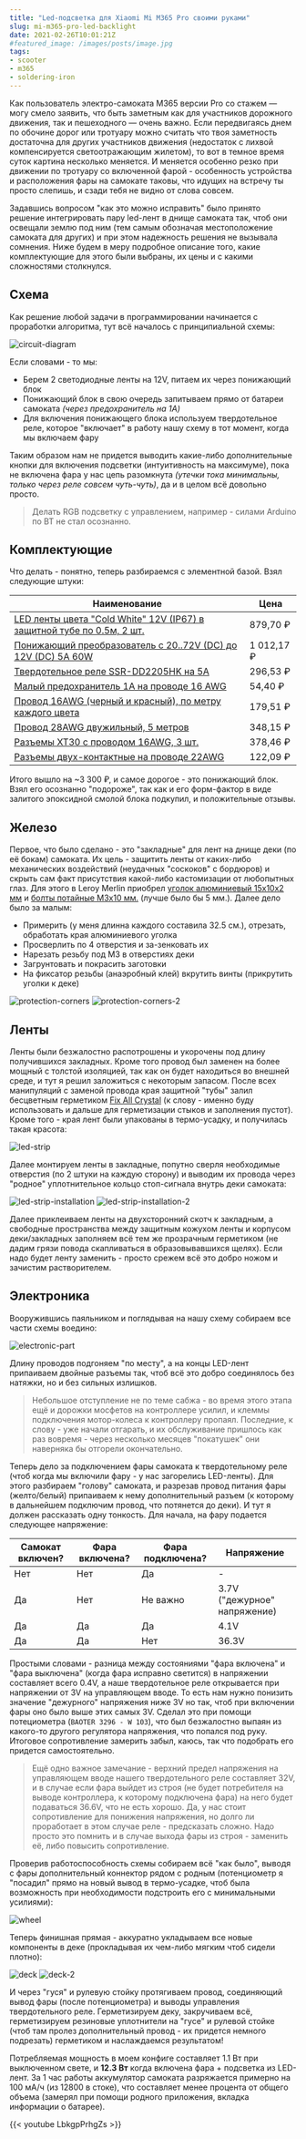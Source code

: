 ```yaml
---
title: "Led-подсветка для Xiaomi Mi M365 Pro своими руками"
slug: mi-m365-pro-led-backlight
date: 2021-02-26T10:01:21Z
#featured_image: /images/posts/image.jpg
tags:
- scooter
- m365
- soldering-iron
---
```


Как пользователь электро-самоката M365 версии Pro со стажем — могу смело заявить, что быть заметным как для участников дорожного движения, так и пешеходного — очень важно. Если передвигаясь днем по обочине дорог или тротуару можно считать что твоя заметность достаточна для других участников движения (недостаток с лихвой компенсируется светоотражающим жилетом), то вот в темное время суток картина несколько меняется. И меняется особенно резко при движении по тротуару со включенной фарой - особенность устройства и расположения фары на самокате таковы, что идущих на встречу ты просто слепишь, и сзади тебя не видно от слова совсем.

Задавшись вопросом "как это можно исправить" было принято решение интегрировать пару led-лент в днище самоката так, чтоб они освещали землю под ним (тем самым обозначая местоположение самоката для других) и при этом надежность решения не вызывала сомнения. Ниже будем в меру подробное описание того, какие комплектующие для этого были выбраны, их цены и с какими сложностями столкнулся.

<!--more-->

## Схема

Как решение любой задачи в программировании начинается с проработки алгоритма, тут всё началось с принципиальной схемы:

![circuit-diagram](/images/posts/m365-backlight/circuit-diagram.jpg)

Если словами - то мы:

- Берем 2 светодиодные ленты на 12V, питаем их через понижающий блок
- Понижающий блок в свою очередь запитываем прямо от батареи самоката _(через предохранитель на 1A)_
- Для включения понижающего блока используем твердотельное реле, которое "включает" в работу нашу схему в тот момент, когда мы включаем фару

Таким образом нам не придется выводить какие-либо дополнительные кнопки для включения подсветки (интуитивность на максимуме), пока не включена фара у нас цепь разомкнута _(утечки тока минимальны, только через реле совсем чуть-чуть)_, да и в целом всё довольно просто.

> Делать RGB подсветку с управлением, например - силами Arduino по BT не стал осознанно.

## Комплектующие

Что делать - понятно, теперь разбираемся с элементной базой. Взял следующие штуки:

Наименование                                                                                                            | Цена
----------------------------------------------------------------------------------------------------------------------- | -----------
[LED ленты цвета "Cold White" 12V (IP67) в защитной тубе по 0.5м, 2 шт.](https://aliexpress.ru/item/4001022366326.html) | 879,70 ₽
[Понижающий преобразователь с 20..72V (DC) до 12V (DC) 5A 60W](https://aliexpress.ru/item/32886316508.html)             | 1 012,17 ₽
[Твердотельное реле SSR-DD2205HK на 5A](https://aliexpress.ru/item/32664722075.html)                                    | 296,53 ₽
[Малый предохранитель 1A на проводе 16 AWG](https://aliexpress.ru/item/4001295332182.html)                              | 54,40 ₽
[Провод 16AWG (черный и красный), по метру каждого цвета](https://aliexpress.ru/item/4000009001537.html)                | 179,51 ₽
[Провод 28AWG двужильный, 5 метров](https://aliexpress.ru/item/4000567154018.html)                                      | 348,15 ₽
[Разъемы XT30 с проводом 16AWG, 3 шт.](https://aliexpress.ru/item/4000508049106.html)                                   | 378,46 ₽
[Разъемы двух-контактные на проводе 22AWG](https://aliexpress.ru/item/33023814410.html)                                 | 122,09 ₽

Итого вышло на ~3 300 ₽, и самое дорогое - это понижающий блок. Взял его осознанно "подороже", так как и его форм-фактор в виде залитого эпоксидной смолой блока подкупил, и положительные отзывы.

## Железо

Первое, что было сделано - это "закладные" для лент на днище деки (по её бокам) самоката. Их цель - защитить ленты от каких-либо механических воздействий (неудачных "соскоков" с бордюров) и скрыть сам факт присутствия какой-либо кастомизации от любопытных глаз. Для этого в Leroy Merlin приобрел [уголок алюминиевый 15х10х2 мм](https://leroymerlin.ru/product/ugolok-alyuminievyy-15h10h2-mm-13014866/) и [болты потайные M3x10 мм.](https://leroymerlin.ru/product/vint-potaynoy-m3h10-mm-13622511/) (лучше было бы 5 мм.). Далее дело было за малым:

- Примерить (у меня длинна каждого составила 32.5 см.), отрезать, обработать края алюминиевого уголка
- Просверлить по 4 отверстия и за-зенковать их
- Нарезать резьбу под M3 в отверстиях деки
- Загрунтовать и покрасить заготовки
- На фиксатор резьбы (анаэробный клей) вкрутить винты (прикрутить уголки к деке)

![protection-corners](/images/posts/m365-backlight/protection-corners.jpg)
![protection-corners-2](/images/posts/m365-backlight/protection-corners-2.jpg)

## Ленты

Ленты были безжалостно распотрошены и укорочены под длину получившихся закладных. Кроме того провод был заменен на более мощный с толстой изоляцией, так как он будет находиться во внешней среде, и тут я решил заложиться с некоторым запасом. После всех манипуляций с заменой провода края защитной "тубы" залил бесцветным герметиком [Fix All Crystal](https://leroymerlin.ru/product/kley-germetik-fix-all-crystal-bescvetnyy-290-ml-81967174/) (к слову - именно буду использовать и дальше для герметизации стыков и заполнения пустот). Кроме того - края лент были упакованы в термо-усадку, и получилась такая красота:

![led-strip](/images/posts/m365-backlight/led-strip.jpg)

Далее монтируем ленты в закладные, попутно сверля необходимые отверстия (по 2 штуки на каждую сторону) и выводим их провода через "родное" уплотнительное кольцо стоп-сигнала внутрь деки самоката:

![led-strip-installation](/images/posts/m365-backlight/led-strip-installation.jpg)
![led-strip-installation-2](/images/posts/m365-backlight/led-strip-installation-2.jpg)

Далее приклеиваем ленты на двухсторонний скотч к закладным, а свободные пространства между защитным кожухом ленты и корпусом деки/закладных заполняем всё тем же прозрачным герметиком (не дадим грязи повода скапливаться в образовывавшихся щелях). Если надо будет ленту заменить - просто срежем всё это добро ножом и зачистим растворителем.

## Электроника

Вооружившись паяльником и поглядывая на нашу схему собираем все части схемы воедино:

![electronic-part](/images/posts/m365-backlight/electronic-part.jpg)

Длину проводов подгоняем "по месту", а на концы LED-лент припаиваем двойные разъемы так, чтоб всё это добро соединялось без натяжки, но и без сильных излишков.

> Небольшое отступление не по теме сабжа - во время этого этапа ещё и дорожки мосфетов на контроллере усилил, и клеммы подключения мотор-колеса к контроллеру пропаял. Последние, к слову - уже начали отгарать, и их обслуживание пришлось как раз вовремя - через несколько месяцев "покатушек" они наверняка бы отгорели окончательно.

Теперь дело за подключением фары самоката к твердотельному реле (чтоб когда мы включили фару - у нас загорелись LED-ленты). Для этого разбираем "голову" самоката, и разрезав провод питания фары (желто/белый) припаиваем к нему дополнительный разъем (к которому в дальнейшем подключим провод, что потянется до деки). И тут я должен рассказать одну тонкость. Для начала, на фару подается следующее напряжение:

Самокат включен? | Фара включена? | Фара подключена? | Напряжение
---------------- | -------------- | ---------------- | ----------
Нет              | Нет            | Да               | -
Да               | Нет            | Не важно         | 3.7V ("дежурное" напряжение)
Да               | Да             | Да               | 4.1V
Да               | Да             | Нет              | 36.3V

Простыми словами - разница между состояниями "фара включена" и "фара выключена" (когда фара исправно светится) в напряжении составляет всего 0.4V, а наше твердотельное реле открывается при напряжении от 3V на управляющем вводе. То есть нам нужно понизить значение "дежурного" напряжения ниже 3V но так, чтоб при включении фары оно было выше этих самых 3V. Сделал это при помощи потециометра (`BAOTER 3296 - W 103`), что был безжалостно выпаян из какого-то другого регулятора напряжения, что попался под руку. Итоговое сопротивление замерить забыл, каюсь, так что подобрать его придется самостоятельно.

> Ещё одно важное замечание - верхний предел напряжения на управляющем вводе нашего твердотельного реле составляет 32V, и в случае если фара выйдет из строя (не будет потребителя на выводе контроллера, к которому подключена фара) на него будет подаваться 36.6V, что не есть хорошо. Да, у нас стоит сопротивление для понижения напряжения, но долго ли проработает в этом случае реле - предсказать сложно. Надо просто это помнить и в случае выхода фары из строя - заменить её, либо повысить сопротивление.

Проверив работоспособность схемы собираем всё "как было", выводя с фары дополнительный коннектор рядом с родным (потенциометр я "посадил" прямо на новый вывод в термо-усадке, чтоб была возможность при необходимости подстроить его с минимальными усилиями):

![wheel](/images/posts/m365-backlight/wheel.jpg)

Теперь финишная прямая - аккуратно укладываем все новые компоненты в деке (прокладывая их чем-либо мягким чтоб сидели плотно):

![deck](/images/posts/m365-backlight/deck.jpg)
![deck-2](/images/posts/m365-backlight/deck-2.jpg)

И через "гуся" и рулевую стойку протягиваем провод, соединяющий вывод фары (после потенциометра) и выводы управления твердотельного реле. Герметизируем деку, закручиваем всё, герметизируем резиновые уплотнители на "гусе" и рулевой стойке (чтоб там пролез дополнительный провод - их придется немного подрезать) герметиком и наслаждаемся результатом!

Потребляемая мощность в моем конфиге составляет 1.1 Вт при выключенном свете, и **12.3 Вт** когда включена фара + подсветка из LED-лент. За 1 час работы аккумулятор самоката разряжается примерно на 100 мА/ч (из 12800 в стоке), что составляет менее процента от общего объема (замерял при помощи родного приложения, вкладка информации о батарее).

{{< youtube LbkgpPrhgZs >}}
